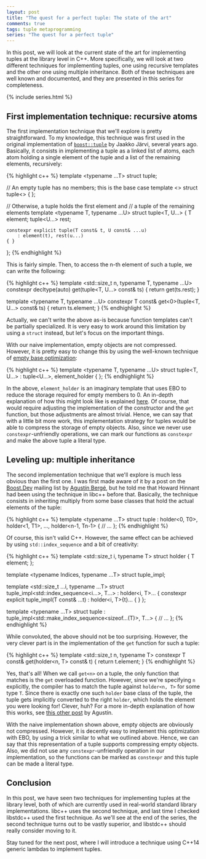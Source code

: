 ```yaml
---
layout: post
title: "The quest for a perfect tuple: The state of the art"
comments: true
tags: tuple metaprogramming
series: "The quest for a perfect tuple"
---
```


In this post, we will look at the current state of the art for implementing
tuples at the library level in C++. More specifically, we will look at two
different techniques for implementing tuples, one using recursive templates
and the other one using multiple inheritance. Both of these techniques are
well known and documented, and they are presented in this series for
completeness.

{% include series.html %}

## First implementation technique: recursive atoms

The first implementation technique that we'll explore is pretty straightforward.
To my knowledge, this technique was first used in the original implementation
of [`boost::tuple`][Boost.Tuple] by Jaakko Järvi, several years ago. Basically,
it consists in implementing a tuple as a linked list of atoms, each atom
holding a single element of the tuple and a list of the remaining elements,
recursively:

{% highlight c++ %}
template <typename ...T>
struct tuple;

// An empty tuple has no members; this is the base case
template <>
struct tuple<> { };

// Otherwise, a tuple holds the first element and
// a tuple of the remaining elements
template <typename T, typename ...U>
struct tuple<T, U...> {
    T element;
    tuple<U...> rest;

    constexpr explicit tuple(T const& t, U const& ...u)
        : element(t), rest(u...)
    { }
};
{% endhighlight %}

This is fairly simple. Then, to access the n-th element of such a tuple, we
can write the following:

{% highlight c++ %}
template <std::size_t n, typename T, typename ...U>
constexpr decltype(auto) get(tuple<T, U...> const& ts) {
    return get<n-1>(ts.rest);
}

template <typename T, typename ...U>
constexpr T const& get<0>(tuple<T, U...> const& ts) {
    return ts.element;
}
{% endhighlight %}

Actually, we can't write the above as-is because function templates can't be
partially specialized. It is very easy to work around this limitation by using
a `struct` instead, but let's focus on the important things.

With our naive implementation, empty objects are not compressed. However, it
is pretty easy to change this by using the well-known technique of
[empty base optimization][ebo]:

{% highlight c++ %}
template <typename T, typename ...U>
struct tuple<T, U...> : tuple<U...>, element_holder<T> { };
{% endhighlight %}

In the above, `element_holder` is an imaginary template that uses EBO to reduce
the storage required for empty members to 0. An in-depth explanation of how
this might look like is explained [here][ebo-impl]. Of course, that would
require adjusting the implementation of the constructor and the `get` function,
but those adjustments are almost trivial. Hence, we can say that with a little
bit more work, this implementation strategy for tuples would be able to compress
the storage of empty objects. Also, since we never use `constexpr`-unfriendly
operations, we can mark our functions as `constexpr` and make the above tuple
a literal type.

## Leveling up: multiple inheritance

The second implementation technique that we'll explore is much less obvious
than the first one. I was first made aware of it by a post on the [Boost.Dev][]
mailing list by [Agustín Bergé][talesofcpp], but he told me that Howard Hinnant
had been using the technique in libc++ before that. Basically, the technique
consists in inheriting multiply from some base classes that hold the actual
elements of the tuple:

{% highlight c++ %}
template <typename ...T>
struct tuple : holder<0, T0>, holder<1, T1>, ..., holder<n-1, Tn-1> {
    // ...
};
{% endhighlight %}

Of course, this isn't valid C++. However, the same effect can be achieved by
using `std::index_sequence` and a bit of creativity:

{% highlight c++ %}
template <std::size_t i, typename T>
struct holder { T element; };

template <typename Indices, typename ...T>
struct tuple_impl;

template <std::size_t ...i, typename ...T>
struct tuple_impl<std::index_sequence<i...>, T...> : holder<i, T>... {
    constexpr explicit tuple_impl(T const& ...t)
        : holder<i, T>{t}...
    { }
};

template <typename ...T>
struct tuple : tuple_impl<std::make_index_sequence<sizeof...(T)>, T...> {
    // ...
};
{% endhighlight %}

While convoluted, the above should not be too surprising. However, the very
clever part is in the implementation of the `get` function for such a tuple:

{% highlight c++ %}
template <std::size_t n, typename T>
constexpr T const& get(holder<n, T> const& t) {
    return t.element;
}
{% endhighlight %}

Yes, that's all! When we call `get<n>` on a tuple, the only function that
matches is the `get` overloaded function. However, since we're specifying
`n` explicitly, the compiler has to match the tuple against `holder<n, T>`
for some type `T`. Since there is exactly one such `holder` base class of
the tuple, the tuple gets implicitly converted to the right `holder`, which
holds the element you were looking for! Clever, huh? For a more in-depth
explanation of how this works, see [this other post][efficient_packing] by
Agustín.

With the naive implementation shown above, empty objects are obviously not
compressed. However, it is decently easy to implement this optimization with
EBO, by using a trick similar to what we outlined above. Hence, we can say
that this representation of a tuple supports compressing empty objects. Also,
we did not use any `constexpr`-unfriendly operation in our implementation,
so the functions can be marked as `constexpr` and this tuple can be made a
literal type.

## Conclusion

In this post, we have seen two techniques for implementing tuples at the
library level, both of which are currently used in real-world standard
library implementations. libc++ uses the second technique, and last time I
checked libstdc++ used the first technique. As we'll see at the end of the
series, the second technique turns out to be vastly superior, and libstdc++
should really consider moving to it.

Stay tuned for the next post, where I will introduce a technique using
C++14 generic lambdas to implement tuples.


<!-- Links -->
[Boost.Dev]: http://news.gmane.org/gmane.comp.lib.boost.devel
[Boost.Tuple]: http://www.boost.org/doc/libs/release/libs/tuple/doc/tuple_users_guide.html
[ebo-impl]: http://talesofcpp.fusionfenix.com/post-18/episode-ten-when-size-does-matter
[ebo]: http://en.cppreference.com/w/cpp/language/ebo
[efficient_packing]: http://talesofcpp.fusionfenix.com/post-22/true-story-efficient-packing#the-case-of-the-`tuple`
[talesofcpp]: http://talesofcpp.fusionfenix.com

